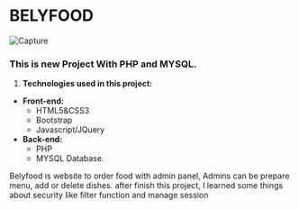 # BELYFOOD
![Capture](https://user-images.githubusercontent.com/72673165/130522591-c67ae0ba-6c2b-461b-a112-a09f42323e4a.PNG)
### This is new Project With PHP and MYSQL.
1. **Technologies used in this project:**
  * **Front-end:**
    * HTML5&CSS3
    * Bootstrap
    * Javascript/JQuery
  * **Back-end:**
    * PHP 
    * MYSQL Database.
    
Belyfood is website to order food with admin panel, Admins can be prepare menu, add or delete dishes.
after finish this project, I learned some things about security like filter function and manage session

